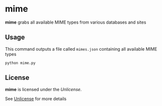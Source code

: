 # mime
**mime** grabs all available MIME types from various databases and sites

## Usage
This command outputs a file called `mimes.json` containing all available MIME types

`python mime.py`

## License
**mime** is licensed under the *Unlicense*.

See [Unlicense](https://github.com/ZimCodes/bonus/blob/main/LICENSE) for more details
